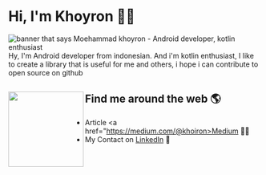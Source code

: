 # Hi, I'm Khoyron 👋🏾

<img src="https://raw.githubusercontent.com/mkhoiron/mkhoiron/master/bg_github.png" alt="banner that says Moehammad khoyron - Android developer, kotlin enthusiast">
Hy, I'm Android developer from indonesian. And i'm kotlin enthusiast, I like to create a library that is useful for me and others, i hope i can contribute to open source on github


## Find me around the web 🌎 <a href="https://github.com/mkhoiron"><img align="left" width="150" height="150" src="https://raw.githubusercontent.com/mkhoiron/mkhoiron/master/gif/git.gif?raw=true"></a>
- Article <a href="https://medium.com/@khoiron>Medium</a> ✍🏾
- My Contact on <a href="https://www.linkedin.com/in/khoiron/">LinkedIn</a> 💼
